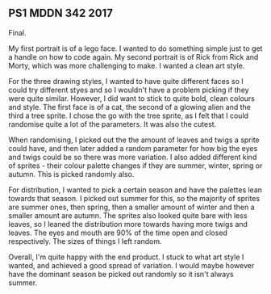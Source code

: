 ## PS1 MDDN 342 2017


Final.

My first portrait is of a lego face. I wanted to do something simple just to get a handle on how to code again. My second portrait is of Rick from Rick and Morty, which was more challenging to make. I wanted a clean art style. 

For the three drawing styles, I wanted to have quite different faces so I could try different styes and so I wouldn't have a problem picking if they were quite similar. However, I did want to stick to quite bold, clean colours and style. The first face is of a cat, the second of a glowing alien and the third a tree sprite. I chose the go with the tree sprite, as I felt that I could randomise quite a lot of the parameters. It was also the cutest.

When randomising, I picked out the the amount of leaves and twigs a sprite could have, and then later added a random parameter for how big the eyes and twigs could be so there was more variation. I also added different kind of sprites - their colour palette changes if they are summer, winter, spring or autumn. This is picked randomly also. 

For distribution, I wanted to pick a certain season and have the palettes lean towards that season. I picked out summer for this, so the majority of sprites are summer ones, then spring, then a smaller amount of winter and then a smaller amount are autumn. The sprites also looked quite bare with less leaves, so I leaned the distribution more towards having more twigs and leaves. The eyes and mouth are 90% of the time open and closed respectively. The sizes of things I left random. 

Overall, I'm quite happy with the end product. I stuck to what art style I wanted, and achieved a good spread of variation. I would maybe however have the dominant season be picked out randomly so it isn't always summer. 